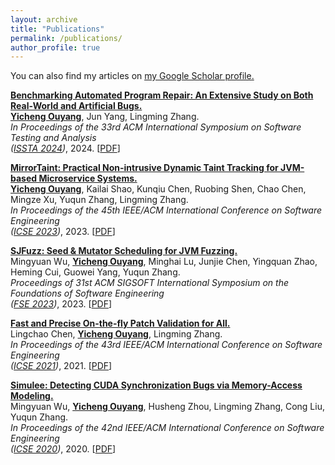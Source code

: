 ```yaml
---
layout: archive
title: "Publications"
permalink: /publications/
author_profile: true
---
```


<!-- {% if author.googlescholar %} -->
You can also find my articles on <u><a href="{{author.googlescholar}}">my Google Scholar profile</a>.</u>
<!-- {% endif %} -->

<!-- {% include base_path %} -->

<!-- {% for post in site.publications reversed %}
  {% include archive-single.html %}
{% endfor %} -->

<ins>**Benchmarking Automated Program Repair: An Extensive Study on Both Real-World and Artificial Bugs.**</ins>  
<ins>**Yicheng Ouyang**</ins>, Jun Yang, Lingming Zhang.  
*In Proceedings of the 33rd ACM International Symposium on Software Testing and Analysis  
([ISSTA 2024](https://conf.researchr.org/home/issta-2024))*, 2024. [[PDF](https://yicheng-ouyang.github.io/files/BenchmarkAPR.pdf)]

<ins>**MirrorTaint: Practical Non-intrusive Dynamic Taint Tracking for JVM-based Microservice Systems.**</ins>  
<ins>**Yicheng Ouyang**</ins>, Kailai Shao, Kunqiu Chen, Ruobing Shen, Chao Chen, Mingze Xu, Yuqun Zhang, Lingming Zhang.  
*In Proceedings of the 45th IEEE/ACM International Conference on Software Engineering  
([ICSE 2023](https://conf.researchr.org/home/icse-2023))*, 2023. [[PDF](https://yicheng-ouyang.github.io/files/MirrorTaint.pdf)]

<ins>**SJFuzz: Seed & Mutator Scheduling for JVM Fuzzing.**</ins>  
Mingyuan Wu, <ins>**Yicheng Ouyang**</ins>, Minghai Lu, Junjie Chen, Yingquan Zhao, Heming Cui, Guowei Yang, Yuqun Zhang.  
*Proceedings of 31st ACM SIGSOFT International Symposium on the Foundations of Software Engineering  
([FSE 2023](https://2023.esec-fse.org/))*, 2023. [[PDF](https://yicheng-ouyang.github.io/files/SJFuzz.pdf)]

<ins>**Fast and Precise On-the-fly Patch Validation for All.**</ins>   
Lingchao Chen, <ins>**Yicheng Ouyang**</ins>, Lingming Zhang.  
*In Proceedings of the 43rd IEEE/ACM International Conference on Software Engineering  
([ICSE 2021](https://conf.researchr.org/home/icse-2021))*, 2021. [[PDF](https://yicheng-ouyang.github.io/files/UniAPR.pdf)]

<ins>**Simulee: Detecting CUDA Synchronization Bugs via Memory-Access Modeling.**</ins>   
Mingyuan Wu, <ins>**Yicheng Ouyang**</ins>, Husheng Zhou, Lingming Zhang, Cong Liu, Yuqun Zhang.  
*In Proceedings of the 42nd IEEE/ACM International Conference on Software Engineering  
([ICSE 2020](https://conf.researchr.org/home/icse-2020))*, 2020. [[PDF](https://yicheng-ouyang.github.io/files/Simulee.pdf)]